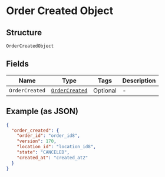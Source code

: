 
# Order Created Object

## Structure

`OrderCreatedObject`

## Fields

| Name | Type | Tags | Description |
|  --- | --- | --- | --- |
| `OrderCreated` | [`OrderCreated`](../../doc/models/order-created.md) | Optional | - |

## Example (as JSON)

```json
{
  "order_created": {
    "order_id": "order_id8",
    "version": 170,
    "location_id": "location_id8",
    "state": "CANCELED",
    "created_at": "created_at2"
  }
}
```

